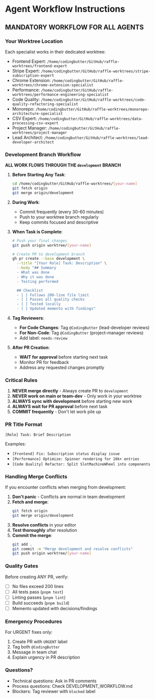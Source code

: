 # Agent Workflow Instructions

## MANDATORY WORKFLOW FOR ALL AGENTS

### Your Worktree Location

Each specialist works in their dedicated worktree:

- Frontend Expert: `/home/codingbutter/GitHub/raffle-worktrees/frontend-expert`
- Stripe Expert: `/home/codingbutter/GitHub/raffle-worktrees/stripe-subscription-expert`
- Chrome Extension: `/home/codingbutter/GitHub/raffle-worktrees/chrome-extension-specialist`
- Performance: `/home/codingbutter/GitHub/raffle-worktrees/performance-engineering-specialist`
- Code Quality: `/home/codingbutter/GitHub/raffle-worktrees/code-quality-refactoring-specialist`
- Monorepo: `/home/codingbutter/GitHub/raffle-worktrees/monorepo-architecture-specialist`
- CSV Expert: `/home/codingbutter/GitHub/raffle-worktrees/data-processing-csv-expert`
- Project Manager: `/home/codingbutter/GitHub/raffle-worktrees/project-manager`
- Lead Architect: `/home/codingbutter/GitHub/raffle-worktrees/lead-developer-architect`

### Development Branch Workflow

**ALL WORK FLOWS THROUGH THE `development` BRANCH**

1. **Before Starting Any Task**:

   ```bash
   cd /home/codingbutter/GitHub/raffle-worktrees/[your-name]
   git fetch origin
   git merge origin/development
   ```

2. **During Work**:
   - Commit frequently (every 30-60 minutes)
   - Push to your worktree branch regularly
   - Keep commits focused and descriptive

3. **When Task is Complete**:

   ```bash
   # Push your final changes
   git push origin worktree/[your-name]

   # Create PR to development branch
   gh pr create --base development \
     --title "[Your Role] Task: Description" \
     --body "## Summary
     - What was done
     - Why it was done
     - Testing performed

     ## Checklist
     - [ ] Follows 200-line file limit
     - [ ] Passes all quality checks
     - [ ] Tested locally
     - [ ] Updated memento with findings"
   ```

4. **Tag Reviewers**:
   - **For Code Changes**: Tag `@CodingButter` (lead-developer reviews)
   - **For Non-Code**: Tag `@CodingButter` (project-manager reviews)
   - Add label: `needs-review`

5. **After PR Creation**:
   - **WAIT for approval** before starting next task
   - Monitor PR for feedback
   - Address any requested changes promptly

### Critical Rules

1. **NEVER merge directly** - Always create PR to `development`
2. **NEVER work on main or team-dev** - Only work in your worktree
3. **ALWAYS sync with development** before starting new work
4. **ALWAYS wait for PR approval** before next task
5. **COMMIT frequently** - Don't let work pile up

### PR Title Format

```
[Role] Task: Brief Description
```

Examples:

- `[Frontend] Fix: Subscription status display issue`
- `[Performance] Optimize: Spinner rendering for 10k+ entries`
- `[Code Quality] Refactor: Split SlotMachineWheel into components`

### Handling Merge Conflicts

If you encounter conflicts when merging from development:

1. **Don't panic** - Conflicts are normal in team development
2. **Fetch and merge**:
   ```bash
   git fetch origin
   git merge origin/development
   ```
3. **Resolve conflicts** in your editor
4. **Test thoroughly** after resolution
5. **Commit the merge**:
   ```bash
   git add .
   git commit -m "Merge development and resolve conflicts"
   git push origin worktree/[your-name]
   ```

### Quality Gates

Before creating ANY PR, verify:

- [ ] No files exceed 200 lines
- [ ] All tests pass (`pnpm test`)
- [ ] Linting passes (`pnpm lint`)
- [ ] Build succeeds (`pnpm build`)
- [ ] Memento updated with decisions/findings

### Emergency Procedures

For URGENT fixes only:

1. Create PR with `URGENT` label
2. Tag both `@CodingButter`
3. Message in team chat
4. Explain urgency in PR description

### Questions?

- Technical questions: Ask in PR comments
- Process questions: Check DEVELOPMENT_WORKFLOW.md
- Blockers: Tag reviewer with `blocked` label
